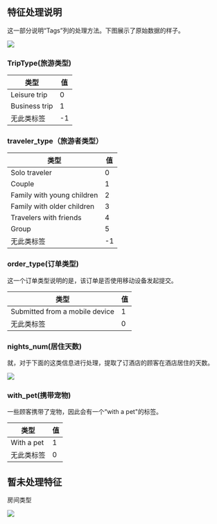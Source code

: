 ## 特征处理说明

这一部分说明“Tags”列的处理方法。下图展示了原始数据的样子。

![](http://bit.ly/2yMcfrj)

### TripType(旅游类型)

|类型|值|
|-|-|
|Leisure trip| 0|
|Business trip|1|
|无此类标签|-1|

### traveler_type（旅游者类型）

|类型|值|
|-|-|
|Solo traveler| 0|
|Couple|1|
|Family with young children|2|
|Family with older children|3|
|Travelers with friends|4|
|Group|5|
|无此类标签|-1|

### order_type(订单类型)

这一个订单类型说明的是，该订单是否使用移动设备发起提交。

|类型|值|
|-|-|
|Submitted from a mobile device| 1|
|无此类标签|0|

### nights_num(居住天数)

就，对于下面的这类信息进行处理，提取了订酒店的顾客在酒店居住的天数。

![](http://bit.ly/2ynoLyh)

### with_pet(携带宠物)

一些顾客携带了宠物，因此会有一个“with a pet"的标签。

|类型|值|
|-|-|
|With a pet| 1|
|无此类标签|0|

## 暂未处理特征

房间类型

![](http://bit.ly/2yLJXNM)

